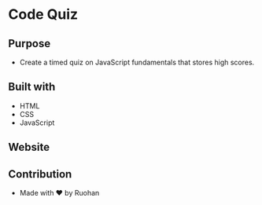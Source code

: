 # Code Quiz


## Purpose 
* Create a timed quiz on JavaScript fundamentals that stores high scores.

## Built with
* HTML
* CSS
* JavaScript

## Website


## Contribution 
* Made with ❤ by Ruohan
